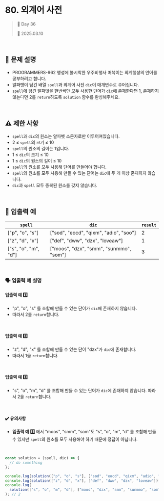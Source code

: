 # 80. 외계어 사전

> 🌻 Day 36
>
> 📅 2025.03.10

<br>

## 📍 문제 설명

- PROGRAMMERS-962 행성에 불시착한 우주비행사 머쓱이는 외계행성의 언어를 공부하려고 합니다.
- 알파벳이 담긴 배열 `spell`과 외계어 사전 `dic`이 매개변수로 주어집니다.
- `spell`에 담긴 알파벳을 한번씩만 모두 사용한 단어가 `dic`에 존재한다면 1,
  존재하지 않는다면 2를 `return`하도록 `solution` 함수를 완성해주세요.

<br>

## ⚠️ 제한 사항

- `spell`과 `dic`의 원소는 알파벳 소문자로만 이루어져있습니다.
- 2 ≤ `spell`의 크기 ≤ 10
- `spell`의 원소의 길이는 1입니다.
- 1 ≤ `dic`의 크기 ≤ 10
- 1 ≤ `dic`의 원소의 길이 ≤ 10
- `spell`의 원소를 모두 사용해 단어를 만들어야 합니다.
- `spell`의 원소를 모두 사용해 만들 수 있는 단어는 `dic`에 두 개 이상 존재하지 않습니다.
- `dic`과 `spell` 모두 중복된 원소를 갖지 않습니다.

<br>

## 👀 입출력 예

| `spell`              | `dic`                                   | `result` |
| -------------------- | --------------------------------------- | -------- |
| ["p", "o", "s"]      | ["sod", "eocd", "qixm", "adio", "soo"]  | 2        |
| ["z", "d", "x"]      | ["def", "dww", "dzx", "loveaw"]         | 1        |
| ["s", "o", "m", "d"] | ["moos", "dzx", "smm", "sunmmo", "som"] | 3        |

<br>

### 🗣️ 입출력 예 설명

#### 입출력 예 1️⃣

- "p", "o", "s" 를 조합해 만들 수 있는 단어가 `dic`에 존재하지 않습니다.
- 따라서 2를 `return`합니다.

<br>

#### 입출력 예 2️⃣

- "z", "d", "x" 를 조합해 만들 수 있는 단어 "dzx"가 `dic`에 존재합니다.
- 따라서 1을 `return`합니다.

<br>

#### 입출력 예 3️⃣

- "s", "o", "m", "d" 를 조합해 만들 수 있는 단어가 `dic`에 존재하지 않습니다. 따라서 2을 `return`합니다.

<br>

#### ✔️ 유의사항

- **입출력 예 3️⃣** 에서 "moos", "smm", "som"도 "s", "o", "m", "d" 를 조합해 만들 수 있지만
  `spell`의 원소를 모두 사용해야 하기 때문에 정답이 아닙니다.

<br>

```javascript
const solution = (spell, dic) => {
  // do something
};

console.log(solution(["p", "o", "s"], ["sod", "eocd", "qixm", "adio", "soo"])); // 2
console.log(solution(["z", "d", "x"], ["def", "dww", "dzx", "loveaw"])); // 1
console.log(
  solution(["s", "o", "m", "d"], ["moos", "dzx", "smm", "sunmmo", "som"])
); // 2
```
